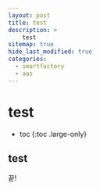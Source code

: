 ```yaml
---
layout: post
title: test
description: >
    test
sitemap: true
hide_last_modified: true
categories:
  - smartfactory
  - aas
---
```


# test

* toc
{:toc .large-only}

## test 



끝!